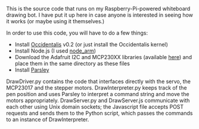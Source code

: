This is the source code that runs on my Raspberry-Pi-powered whiteboard drawing bot. I have put it up here in case anyone is interested in seeing how it works (or maybe using it themselves.)

In order to use this code, you will have to do a few things:
* Install [Occidentalis][occidentalis] v0.2 (or just install the Occidentalis kernel)
* Install Node.js (I used [node_arm][node_arm])
* Download the Adafruit I2C and MCP230XX libraries (available [here][adafruitlibs]) and place them in the same directory as these files
* Install [Parsley][parsley]

[occidentalis]:https://learn.adafruit.com/adafruit-raspberry-pi-educational-linux-distro/occidentalis-v0-dot-2
[node_arm]:https://github.com/nathanjohnson320/node_arm
[adafruitlibs]:https://github.com/adafruit/Adafruit-Raspberry-Pi-Python-Code/tree/master/Adafruit_MCP230xx
[parsley]:https://pypi.python.org/pypi/Parsley

DrawDriver.py contains the code that interfaces directly with the servo, the MCP23017 and the stepper motors. DrawInterpreter.py keeps track of the pen position and uses Parsley to interpret a command string and move the motors appropriately. DrawServer.py and DrawServer.js communicate with each other using Unix domain sockets; the Javascript file accepts POST requests and sends them to the Python script, which passes the commands to an instance of DrawInterpreter.
